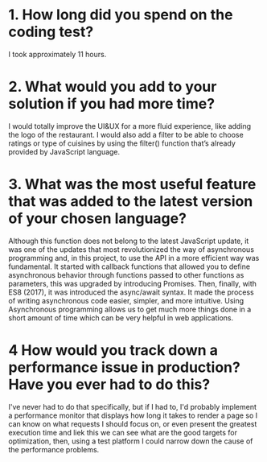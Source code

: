 # 1. How long did you spend on the coding test?

I took approximately 11 hours.

# 2. What would you add to your solution if you had more time?

I would totally improve the UI&UX for a more fluid experience, like adding the logo of the restaurant. I would also add a filter to be able to choose ratings or type of cuisines by using the filter() function that’s already provided by JavaScript language.

# 3. What was the most useful feature that was added to the latest version of your chosen language?

Although this function does not belong to the latest JavaScript update, it was one of the updates that most revolutionized the way of asynchronous programming and, in this project, to use the API in a more efficient way was fundamental. It started with callback functions that allowed you to define asynchronous behavior through functions passed to other functions as parameters, this was upgraded by introducing Promises. Then, finally, with ES8 (2017), it was introduced the async/await syntax. It made the process of writing asynchronous code easier, simpler, and more intuitive. Using Asynchronous programming allows us to get much more things done in a short amount of time which can be very helpful in web applications.

# 4 How would you track down a performance issue in production? Have you ever had to do this?

I've never had to do that specifically, but if I had to, I'd probably implement a performance monitor that displays how long it takes to render a page so I can know on what requests I should focus on, or even present the greatest execution time and liek this we can see what are the good targets for optimization, then, using a test platform I could narrow down the cause of the performance problems.


